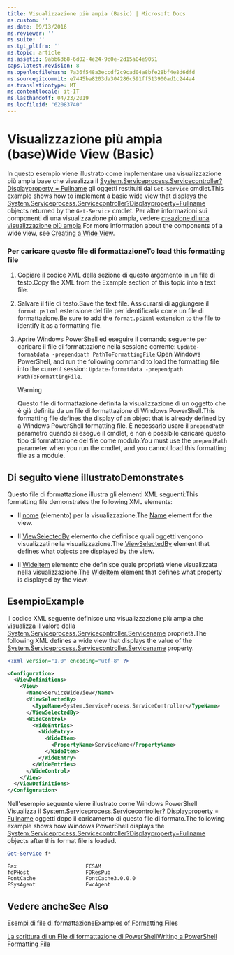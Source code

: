 ```yaml
---
title: Visualizzazione più ampia (Basic) | Microsoft Docs
ms.custom: ''
ms.date: 09/13/2016
ms.reviewer: ''
ms.suite: ''
ms.tgt_pltfrm: ''
ms.topic: article
ms.assetid: 9abb63b8-6d02-4e24-9c0e-2d15a04e9051
caps.latest.revision: 8
ms.openlocfilehash: 7a36f548a3eccdf2c9cad04a8bfe28bf4e8d6dfd
ms.sourcegitcommit: e7445ba8203da304286c591ff513900ad1c244a4
ms.translationtype: MT
ms.contentlocale: it-IT
ms.lasthandoff: 04/23/2019
ms.locfileid: "62083740"
---
```

# <a name="wide-view-basic"></a><span data-ttu-id="f0329-102">Visualizzazione più ampia (base)</span><span class="sxs-lookup"><span data-stu-id="f0329-102">Wide View (Basic)</span></span>

<span data-ttu-id="f0329-103">In questo esempio viene illustrato come implementare una visualizzazione più ampia base che visualizza il [System.Serviceprocess.Servicecontroller? Displayproperty = Fullname](/dotnet/api/System.ServiceProcess.ServiceController) gli oggetti restituiti dai `Get-Service` cmdlet.</span><span class="sxs-lookup"><span data-stu-id="f0329-103">This example shows how to implement a basic wide view that displays the [System.Serviceprocess.Servicecontroller?Displayproperty=Fullname](/dotnet/api/System.ServiceProcess.ServiceController) objects returned by the `Get-Service` cmdlet.</span></span> <span data-ttu-id="f0329-104">Per altre informazioni sui componenti di una visualizzazione più ampia, vedere [creazione di una visualizzazione più ampia](./creating-a-wide-view.md).</span><span class="sxs-lookup"><span data-stu-id="f0329-104">For more information about the components of a wide view, see [Creating a Wide View](./creating-a-wide-view.md).</span></span>

### <a name="to-load-this-formatting-file"></a><span data-ttu-id="f0329-105">Per caricare questo file di formattazione</span><span class="sxs-lookup"><span data-stu-id="f0329-105">To load this formatting file</span></span>

1. <span data-ttu-id="f0329-106">Copiare il codice XML della sezione di questo argomento in un file di testo.</span><span class="sxs-lookup"><span data-stu-id="f0329-106">Copy the XML from the Example section of this topic into a text file.</span></span>

2. <span data-ttu-id="f0329-107">Salvare il file di testo.</span><span class="sxs-lookup"><span data-stu-id="f0329-107">Save the text file.</span></span> <span data-ttu-id="f0329-108">Assicurarsi di aggiungere il `format.ps1xml` estensione del file per identificarla come un file di formattazione.</span><span class="sxs-lookup"><span data-stu-id="f0329-108">Be sure to add the `format.ps1xml` extension to the file to identify it as a formatting file.</span></span>

3. <span data-ttu-id="f0329-109">Aprire Windows PowerShell ed eseguire il comando seguente per caricare il file di formattazione nella sessione corrente: `Update-formatdata -prependpath PathToFormattingFile`.</span><span class="sxs-lookup"><span data-stu-id="f0329-109">Open Windows PowerShell, and run the following command to load the formatting file into the current session: `Update-formatdata -prependpath PathToFormattingFile`.</span></span>

   > [!WARNING]
   > <span data-ttu-id="f0329-110">Questo file di formattazione definita la visualizzazione di un oggetto che è già definita da un file di formattazione di Windows PowerShell.</span><span class="sxs-lookup"><span data-stu-id="f0329-110">This formatting file defines the display of an object that is already defined by a Windows PowerShell formatting file.</span></span> <span data-ttu-id="f0329-111">È necessario usare il `prependPath` parametro quando si esegue il cmdlet, e non è possibile caricare questo tipo di formattazione del file come modulo.</span><span class="sxs-lookup"><span data-stu-id="f0329-111">You must use the `prependPath` parameter when you run the cmdlet, and you cannot load this formatting file as a module.</span></span>

## <a name="demonstrates"></a><span data-ttu-id="f0329-112">Di seguito viene illustrato</span><span class="sxs-lookup"><span data-stu-id="f0329-112">Demonstrates</span></span>

<span data-ttu-id="f0329-113">Questo file di formattazione illustra gli elementi XML seguenti:</span><span class="sxs-lookup"><span data-stu-id="f0329-113">This formatting file demonstrates the following XML elements:</span></span>

- <span data-ttu-id="f0329-114">Il [nome](./name-element-for-view-format.md) (elemento) per la visualizzazione.</span><span class="sxs-lookup"><span data-stu-id="f0329-114">The [Name](./name-element-for-view-format.md) element for the view.</span></span>

- <span data-ttu-id="f0329-115">Il [ViewSelectedBy](./viewselectedby-element-format.md) elemento che definisce quali oggetti vengono visualizzati nella visualizzazione.</span><span class="sxs-lookup"><span data-stu-id="f0329-115">The [ViewSelectedBy](./viewselectedby-element-format.md) element that defines what objects are displayed by the view.</span></span>

- <span data-ttu-id="f0329-116">Il [WideItem](./wideitem-element-for-widecontrol-format.md) elemento che definisce quale proprietà viene visualizzata nella visualizzazione.</span><span class="sxs-lookup"><span data-stu-id="f0329-116">The [WideItem](./wideitem-element-for-widecontrol-format.md) element that defines what property is displayed by the view.</span></span>

## <a name="example"></a><span data-ttu-id="f0329-117">Esempio</span><span class="sxs-lookup"><span data-stu-id="f0329-117">Example</span></span>

<span data-ttu-id="f0329-118">Il codice XML seguente definisce una visualizzazione più ampia che visualizza il valore della [System.Serviceprocess.Servicecontroller.Servicename](/dotnet/api/System.ServiceProcess.ServiceController.ServiceName) proprietà.</span><span class="sxs-lookup"><span data-stu-id="f0329-118">The following XML defines a wide view that displays the value of the [System.Serviceprocess.Servicecontroller.Servicename](/dotnet/api/System.ServiceProcess.ServiceController.ServiceName) property.</span></span>

```xml
<?xml version="1.0" encoding="utf-8" ?>

<Configuration>
  <ViewDefinitions>
    <View>
      <Name>ServiceWideView</Name>
      <ViewSelectedBy>
        <TypeName>System.ServiceProcess.ServiceController</TypeName>
      </ViewSelectedBy>
      <WideControl>
        <WideEntries>
          <WideEntry>
            <WideItem>
              <PropertyName>ServiceName</PropertyName>
            </WideItem>
          </WideEntry>
        </WideEntries>
      </WideControl>
    </View>
  </ViewDefinitions>
</Configuration>
```

<span data-ttu-id="f0329-119">Nell'esempio seguente viene illustrato come Windows PowerShell Visualizza il [System.Serviceprocess.Servicecontroller? Displayproperty = Fullname](/dotnet/api/System.ServiceProcess.ServiceController) oggetti dopo il caricamento di questo file di formato.</span><span class="sxs-lookup"><span data-stu-id="f0329-119">The following example shows how Windows PowerShell displays the [System.Serviceprocess.Servicecontroller?Displayproperty=Fullname](/dotnet/api/System.ServiceProcess.ServiceController) objects after this format file is loaded.</span></span>

```powershell
Get-Service f*
```

```output
Fax                      FCSAM
fdPHost                  FDResPub
FontCache                FontCache3.0.0.0
FSysAgent                FwcAgent
```

## <a name="see-also"></a><span data-ttu-id="f0329-120">Vedere anche</span><span class="sxs-lookup"><span data-stu-id="f0329-120">See Also</span></span>

[<span data-ttu-id="f0329-121">Esempi di file di formattazione</span><span class="sxs-lookup"><span data-stu-id="f0329-121">Examples of Formatting Files</span></span>](./examples-of-formatting-files.md)

[<span data-ttu-id="f0329-122">La scrittura di un File di formattazione di PowerShell</span><span class="sxs-lookup"><span data-stu-id="f0329-122">Writing a PowerShell Formatting File</span></span>](./writing-a-powershell-formatting-file.md)

